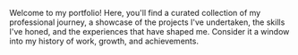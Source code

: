 Welcome to my portfolio! Here, you'll find a curated collection of my professional journey, a showcase of the projects I've undertaken, the skills I've honed, and the experiences that have shaped me. Consider it a window into my history of work, growth, and achievements.
